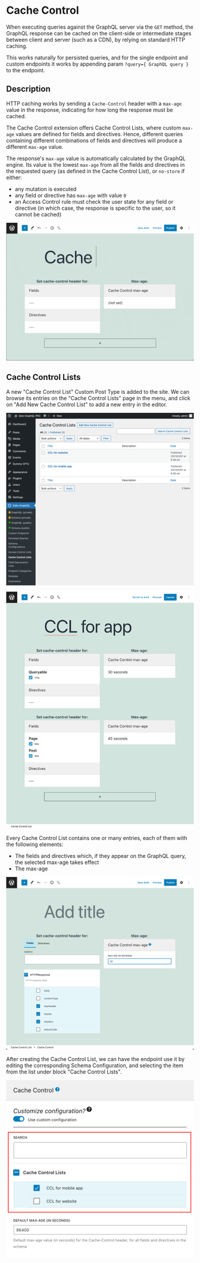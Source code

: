 # Cache Control

When executing queries against the GraphQL server via the `GET` method, the GraphQL response can be cached on the client-side or intermediate stages between client and server (such as a CDN), by relying on standard HTTP caching.

This works naturally for persisted queries, and for the single endpoint and custom endpoints it works by appending param `?query={ GraphQL query }` to the endpoint.

## Description

HTTP caching works by sending a `Cache-Control` header with a `max-age` value in the response, indicating for how long the response must be cached.

The Cache Control extension offers Cache Control Lists, where custom `max-age` values are defined for fields and directives. Hence, different queries containing different combinations of fields and directives will produce a different `max-age` value.

The response's `max-age` value is automatically calculated by the GraphQL engine. Its value is the lowest `max-age` from all the fields and directives in the requested query (as defined in the Cache Control List), or `no-store` if either:

- any mutation is executed
- any field or directive has `max-age` with value `0`
- an Access Control rule must check the user state for any field or directive (in which case, the response is specific to the user, so it cannot be cached)

<div class="img-width-1024" markdown=1>

![Defining a cache control policy](../../images/cache-control.gif "Defining a cache control policy")

</div>

## Cache Control Lists

A new "Cache Control List" Custom Post Type is added to the site. We can browse its entries on the "Cache Control Lists" page in the menu, and click on "Add New Cache Control List" to add a new entry in the editor.

<div class="img-width-1024" markdown=1>

![Cache Control Lists](../../images/cache-control-lists.png "Cache Control Lists")

</div>

<div class="img-width-1024" markdown=1>

![Cache Control List editor](../../images/cache-control-list.png "Cache Control List editor")

Every Cache Control List contains one or many entries, each of them with the following elements:

</div>

- The fields and directives which, if they appear on the GraphQL query, the selected max-age takes effect
- The max-age

<div class="img-width-1024" markdown=1>

![Cache Control entry](../../images/cache-control-entry.png "Cache Control entry")

</div>

After creating the Cache Control List, we can have the endpoint use it by editing the corresponding Schema Configuration, and selecting the item from the list under block "Cache Control Lists".

<div class="img-width-640" markdown=1>

![Selecting a Cache Control List in the Schema Configuration](../../images/schema-config-cache-control-lists.png "Selecting a Cache Control List in the Schema Configuration")

</div>

